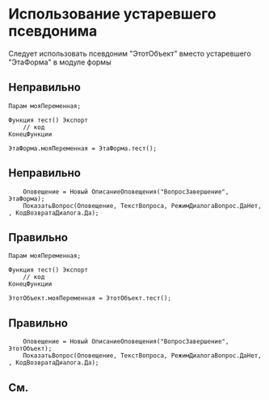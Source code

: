 # Использование устаревшего псевдонима

Следует использовать псевдоним "ЭтотОбъект" вместо устаревшего "ЭтаФорма" в модуле формы

## Неправильно

```bsl
Парам мояПеременная;

Функция тест() Экспорт
    // код
КонецФункции

ЭтаФорма.мояПеременная = ЭтаФорма.тест();
```

## Неправильно

```bsl
	Оповещение = Новый ОписаниеОповещения("ВопросЗавершение", ЭтаФорма);
	ПоказатьВопрос(Оповещение, ТекстВопроса, РежимДиалогаВопрос.ДаНет, , КодВозвратаДиалога.Да);
```


## Правильно

```bsl
Парам мояПеременная;

Функция тест() Экспорт
    // код
КонецФункции

ЭтотОбъект.мояПеременная = ЭтотОбъект.тест();
```

## Правильно

```bsl
	Оповещение = Новый ОписаниеОповещения("ВопросЗавершение", ЭтотОбъект);
	ПоказатьВопрос(Оповещение, ТекстВопроса, РежимДиалогаВопрос.ДаНет, , КодВозвратаДиалога.Да);
```

## См.
